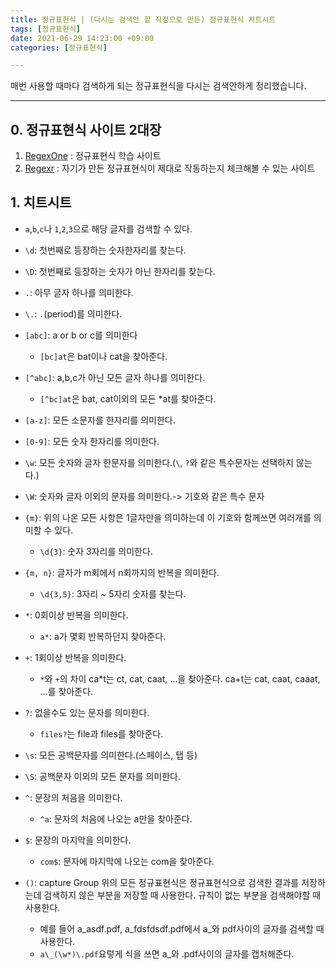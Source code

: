 ```yaml
---
title: 정규표현식 | (다시는 검색안 할 작정으로 만든) 정규표현식 치트시트
tags: [정규표현식]
date: 2021-06-29 14:23:00 +09:00
categories: [정규표현식]

---
```


매번 사용할 때마다 검색하게 되는 정규표현식을 다시는 검색안하게 정리했습니다.

<!--more-->
---


## 0. 정규표현식 사이트 2대장

1. [RegexOne](https://regexone.com/lesson/capturing_groups) : 정규표현식 학습 사이트
2. [Regexr](https://regexr.com/) : 자기가 만든 정규표현식이 제대로 작동하는지 체크해볼 수 있는 사이트


## 1. 치트시트
- `a`,`b`,`c`나 `1`,`2`,`3`으로 해당 글자를 검색할 수 있다.
- `\d`: 첫번째로 등장하는 숫자한자리를 찾는다.
- `\D`: 첫번째로 등장하는 숫자가 아닌 한자리를 찾는다.
- `.`: 아무 글자 하나를 의미한다.
- `\.`: `.`(period)를 의미한다.
- `[abc]`: a or b or c를 의미한다
  - `[bc]at`은 bat이나 cat을 찾아준다.
- `[^abc]`: a,b,c가 아닌 모든 글자 하나를 의미한다.
  - `[^bc]at`은 bat, cat이외의 모든 *at를 찾아준다.
- `[a-z]`: 모든 소문자를 한자리를 의미한다.
- `[0-9]`: 모든 숫자 한자리를 의미한다.
- `\w`: 모든 숫자와 글자 한문자를 의미한다.(`\`, `?`와 같은 특수문자는 선택하지 않는다.)
- `\W`: 숫자와 글자 이외의 문자를 의미한다.-> 기호와 같은 특수 문자
- `{m}`: 위의 나온 모든 사항은 1글자만을 의미하는데 이 기호와 함께쓰면 여러개를 의미할 수 있다.
  - `\d{3}`: 숫자 3자리를 의미한다.
- `{m, n}`: 글자가 m회에서 n회까지의 반복을 의미한다.
  - `\d{3,5}`: 3자리 ~ 5자리 숫자를 찾는다.
- `*`: 0회이상 반복을 의미한다.
  - `a*`: a가 몇회 반복하던지 찾아준다.
- `+`: 1회이상 반복을 의미한다.
  - `*`와 `+`의 차이
ca*t는 ct, cat, caat, ...을 찾아준다.
ca+t는 cat, caat, caaat, ...를 찾아준다.

- `?`: 없을수도 있는 문자를 의미한다.
  - `files?`는 file과 files를 찾아준다.
- `\s`: 모든 공백문자를 의미한다.(스페이스, 탭 등)
- `\S`: 공백문자 이외의 모든 문자를 의미한다.
- `^`: 문장의 처음을 의미한다.
  - `^a`: 문자의 처음에 나오는 a만을 찾아준다.
- `$`: 문장의 마지막을 의미한다.
  - `com$`: 문자에 마지막에 나오는 com을 찾아준다.
- `()`: capture Group
  위의 모든 정규표현식은 정규표현식으로 검색한 결과를 저장하는데 검색하지 않은 부분을 저장할 때 사용한다.
  규칙이 없는 부분을 검색해야할 때 사용한다.
  
  - 예를 들어 a_asdf.pdf, a_fdsfdsdf.pdf에서 a_와 pdf사이의 글자를 검색할 때사용한다.
  - `a\_(\w*)\.pdf`요렇게 식을 쓰면 a_와 .pdf사이의 글자를 캡처해준다.
  

  
